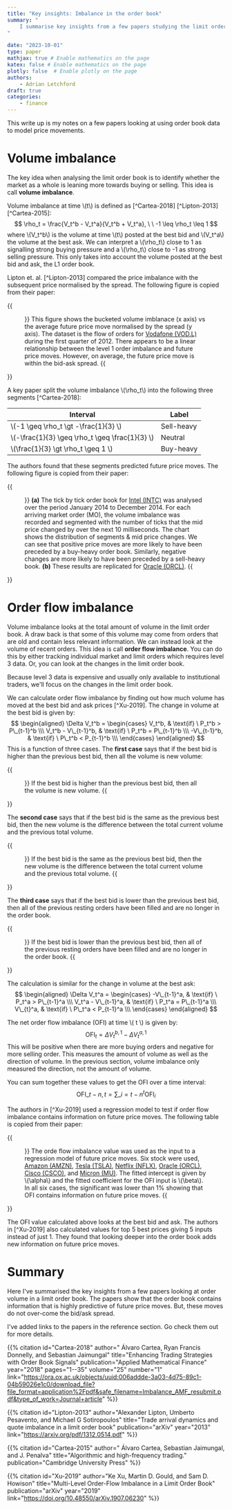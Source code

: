 ```yaml
---
title: "Key insights: Imbalance in the order book"
summary: "
    I summarise key insights from a few papers studying the limit order book. You'l learn how to measure volume imblanace in the limit order book and how well it predicts price moves.
"

date: "2023-10-01"
type: paper
mathjax: true # Enable mathematics on the page
katex: false # Enable mathematics on the page
plotly: false  # Enable plotly on the page
authors:
    - Adrian Letchford
draft: true
categories:
    - finance
---
```


This write up is my notes on a few papers looking at using order book data to model price movements.

# Volume imbalance

The key idea when analysing the limit order book is to identify whether the market as a whole is leaning more towards buying or selling. This idea is call **volume imbalance**. 

Volume imbalance at time \\(t\\) is defined as [^Cartea-2018] [^Lipton-2013] [^Cartea-2015]:
$$
\rho_t = \frac{V_t^b - V_t^a}{V_t^b + V_t^a}, \ \ -1 \leq \rho_t \leq 1
$$
where \\(V_t^b\\) is the volume at time \\(t\\) posted at the best bid and \\(V_t^a\\) the volume at the best ask. We can interpret a \\(\rho_t\\) close to 1 as signalling strong buying pressure and a \\(\rho_t\\) close to -1 as strong selling pressure. This only takes into account the volume posted at the best bid and ask, the L1 order book.

Lipton et. al. [^Lipton-2013] compared the price imbalance with the subsequent price normalised by the spread. The following figure is copied from their paper:

{{<figure width="medium" src="imbalance_vs_spread_move.png" title="Volume imbalance vs price move.">}}
This figure shows the bucketed volume imblanace (x axis) vs the average future price move normalised by the spread (y axis). The dataset is the flow of orders for [Vodafone (VOD.L)](https://finance.yahoo.com/quote/VOD.L/) during the first quarter of 2012. There appears to be a linear relationship between the level 1 order imbalance and future price moves. However, on average, the future price move is within the bid-ask spread.
{{</figure>}}

A key paper split the volume imbalance \\(\rho_t\\) into the following three segments [^Cartea-2018]:

| Interval                                         | Label      |
|--------------------------------------------------|------------|
| \\(-1 \geq \rho_t \gt -\frac{1}{3} \\)           | Sell-heavy |
| \\(-\frac{1}{3} \geq \rho_t \geq \frac{1}{3} \\) | Neutral    |
| \\(\frac{1}{3} \gt \rho_t \geq 1 \\)             | Buy-heavy  |

The authors found that these segments predicted future price moves. The following figure is copied from their paper:

{{<figure src="volume_imbalance_performance_trans.png" title="Predictive power of volume imbalance." >}}
**(a)** The tick by tick order book for [Intel (INTC)](https://finance.yahoo.com/quote/INTC) was analysed over the period January 2014 to December 2014. For each arriving market order (MO), the volume imbalance was recorded and segmented with the number of ticks that the mid price changed by over the next 10 milliseconds. The chart shows the distribution of segments & mid price changes. We can see that positive price moves are more likely to have been preceded by a buy-heavy order book. Similarly, negative changes are more likely to have been preceded by a sell-heavy book. **(b)** These results are replicated for [Oracle (ORCL)](https://finance.yahoo.com/quote/ORCL).
{{</figure>}}

# Order flow imbalance

Volume imbalance looks at the total amount of volume in the limit order book. A draw back is that some of this volume may come from orders that are old and contain less relevant information. We can instead look at the volume of recent orders. This idea is call **order flow imbalance**. You can do this by either tracking individual market and limit orders which requires level 3 data. Or, you can look at the changes in the limit order book.

Because level 3 data is expensive and usually only available to institutional traders, we'll focus on the changes in the limit order book.

We can calculate order flow imbalance by finding out how much volume has moved at the best bid and ask prices [^Xu-2019]. The change in volume at the best bid is given by:
$$
\begin{aligned}
\Delta V_t^b = \begin{cases}
V_t^b, & \text{if} \ P_t^b > P\_{t-1}^b \\\
V_t^b - V\_{t-1}^b, & \text{if} \ P_t^b = P\_{t-1}^b \\\
-V\_{t-1}^b, & \text{if} \ P\_t^b < P_{t-1}^b \\\
\end{cases}
\end{aligned}
$$
This is a function of three cases. The **first case** says that if the best bid is higher than the previous best bid, then all the volume is new volume:

{{<figure src="case_1.svg" width="small" title="Case 1." >}}
If the best bid is higher than the previous best bid, then all the volume is new volume.
{{</figure>}}

The **second case** says that if the best bid is the same as the previous best bid, then the new volume is the difference between the total current volume and the previous total volume.

{{<figure src="case_2.svg" width="small" title="Case 2." >}}
If the best bid is the same as the previous best bid, then the new volume is the difference between the total current volume and the previous total volume.
{{</figure>}}

The **third case** says that if the best bid is lower than the previous best bid, then all of the previous resting orders have been filled and are no longer in the order book.

{{<figure src="case_3.svg" width="small" title="Case 3." >}}
If the best bid is lower than the previous best bid, then all of the previous resting orders have been filled and are no longer in the order book.
{{</figure>}}

The calculation is similar for the change in volume at the best ask:
$$
\begin{aligned}
\Delta V_t^a = \begin{cases}
-V\_{t-1}^a, & \text{if} \ P_t^a > P\_{t-1}^a \\\
V_t^a - V\_{t-1}^a, & \text{if} \ P_t^a = P\_{t-1}^a \\\
V\_{t}^a, & \text{if} \ P\_t^a < P_{t-1}^a \\\
\end{cases}
\end{aligned}
$$

The net order flow imbalance (OFI) at time \\( t \\) is given by:
$$
\text{OFI}_t = \Delta V_t^{b,1} - \Delta V_t^{a,1}
$$
This will be positive when there are more buying orders and negative for more selling order. This measures the amount of volume as well as the direction of volume. In the previous section, volume imbalance only measured the direction, not the amount of volume.

You can sum together these values to get the OFI over a time interval:
$$
\text{OFI}\_{t-n, t} = \sum\_{i=t-n}^t \text{OFI}_i
$$

The authors in [^Xu-2019] used a regression model to test if order flow imbalance contains information on future price moves. The following table is copied from their paper:

{{<figure src="order_flow_imbalance.png" title="Predictive power of order flow imbalance." >}}
The orde flow imbalance value was used as the input to a regression model of future price moves. Six stock were used, [Amazon (AMZN)](https://finance.yahoo.com/quote/AMZN), [Tesla (TSLA)](https://finance.yahoo.com/quote/TSLA), [Netflix (NFLX)](https://finance.yahoo.com/quote/NFLX), [Oracle (ORCL)](https://finance.yahoo.com/quote/ORCL), [Cisco (CSCO)](https://finance.yahoo.com/quote/CSCO), and [Micron (MU)](https://finance.yahoo.com/quote/MU). The fitted intercept is given by \\(\alpha\\) and the fitted coefficient for the OFI input is \\(\beta\\). In all six cases, the significant was lower than 1% showing that OFI contains information on future price moves.
{{</figure>}}

The OFI value calculated above looks at the best bid and ask. The authors in [^Xu-2019] also calculated values for top 5 best prices giving 5 inputs instead of just 1. They found that looking deeper into the order book adds new information on future price moves.

# Summary

Here I've summarised the key insights from a few papers looking at order volume in a limit order book. The papers show that the order book contains information that is highly predictive of future price moves. But, these moves do not over-come the bid/ask spread.

I've added links to the papers in the reference section. Go check them out for more details.


<!-- An introduction to Limit Order Books -->
<!-- https://www.machow.ski/posts/2021-07-18-introduction-to-limit-order-books/#stop-order -->

{{% citation
    id="Cartea-2018"
    author=" Álvaro Cartea, Ryan Francis Donnelly, and Sebastian Jaimungal"
    title="Enhancing Trading Strategies with Order Book Signals"
    publication="Applied Mathematical Finance"
    year="2018"
    pages="1--35"
    volume="25"
    number="1"
    link="https://ora.ox.ac.uk/objects/uuid:006addde-3a03-4d75-89c1-04b59026e1c0/download_file?file_format=application%2Fpdf&safe_filename=Imbalance_AMF_resubmit.pdf&type_of_work=Journal+article"
%}}

{{% citation
    id="Lipton-2013"
    author="Alexander Lipton, Umberto Pesavento, and Michael G Sotiropoulos"
    title="Trade arrival dynamics and quote imbalance in a limit order book"
    publication="arXiv"
    year="2013"
    link="https://arxiv.org/pdf/1312.0514.pdf"
%}}

{{% citation
    id="Cartea-2015"
    author=" Álvaro Cartea, Sebastian Jaimungal, and J. Penalva"
    title="Algorithmic and high-frequency trading."
    publication="Cambridge University Press"
%}}

{{% citation
    id="Xu-2019"
    author="Ke Xu, Martin D. Gould, and Sam D. Howison"
    title="Multi-Level Order-Flow Imbalance in a Limit Order Book"
    publication="arXiv"
    year="2019"
    link="https://doi.org/10.48550/arXiv.1907.06230"
%}}